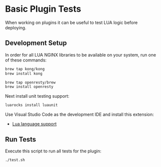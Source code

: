 # Basic Plugin Tests

When working on plugins it can be useful to test LUA logic before deploying.

## Development Setup

In order for all LUA NGINX libraries to be available on your system, run one of these commands:

```bash
brew tap kong/kong
brew install kong
```

```bash
brew tap openresty/brew
brew install openresty
```

Next install unit testing support:

```bash
luarocks install luaunit
```

Use Visual Studio Code as the development IDE and install this extension:

- [Lua language support](https://marketplace.visualstudio.com/items?itemName=sumneko.lua)

## Run Tests

Execute this script to run all tests for the plugin:

```bash
./test.sh
```